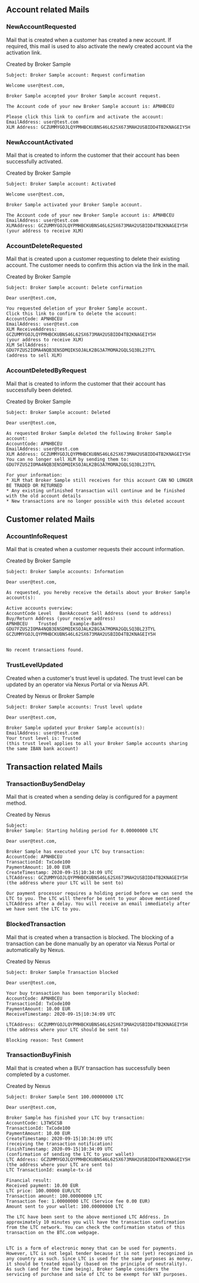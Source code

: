 
## Account related Mails

### NewAccountRequested
Mail that is created when a customer has created a new account. If required, this mail is used to also activate the newly created account via the activation link.

Created by Broker Sample

```
Subject: Broker Sample account: Request confirmation

Welcome user@test.com,

Broker Sample accepted your Broker Sample account request.

The Account code of your new Broker Sample account is: APNHBCEU

Please click this link to confirm and activate the account:
EmailAddress: user@test.com
XLM Address: GCZUMMYGOJLQYPMHBCKUBNS46L62SX673MAH2USBIDD4TB2KNAGEIY5H
```

### NewAccountActivated
Mail that is created to inform the customer that their account has been successfully activated.

Created by Broker Sample

```
Subject: Broker Sample account: Activated

Welcome user@test.com,

Broker Sample activated your Broker Sample account.

The Account code of your new Broker Sample account is: APNHBCEU
EmailAddress: user@test.com 
XLMAddress: GCZUMMYGOJLQYPMHBCKUBNS46L62SX673MAH2USBIDD4TB2KNAGEIY5H 
(your address to receive XLM)
```

### AccountDeleteRequested

Mail that is created upon a customer requesting to delete their existing account. The customer needs to confirm this action via the link in the mail.

Created by Broker Sample

```
Subject: Broker Sample account: Delete confirmation

Dear user@test.com,

You requested deletion of your Broker Sample account.
Click this link to confirm to delete the account:
AccountCode: APNHBCEU 
EmailAddress: user@test.com 
XLM ReceiveAddress: GCZUMMYGOJLQYPMHBCKUBNS46L62SX673MAH2USBIDD4TB2KNAGEIY5H 
(your address to receive XLM)
XLM SellAddress: GDU7FZUS2IOMA4NQB3ENSDMQIKSOJALK2BG3A7MOMA2GQLSQ3BL23TYL 
(address to sell XLM)
```

### AccountDeletedByRequest
Mail that is created to inform the customer that their account has successfully been deleted.

Created by Broker Sample

```
Subject: Broker Sample account: Deleted

Dear user@test.com,

As requested Broker Sample deleted the following Broker Sample account:
AccountCode: APNHBCEU
EmailAddress: user@test.com 
XLM Address: GCZUMMYGOJLQYPMHBCKUBNS46L62SX673MAH2USBIDD4TB2KNAGEIY5H
You can no longer sell XLM by sending them to: GDU7FZUS2IOMA4NQB3ENSDMQIKSOJALK2BG3A7MOMA2GQLSQ3BL23TYL

For your information:
* XLM that Broker Sample still receives for this account CAN NO LONGER BE TRADED OR RETURNED
* Any existing unfinished transaction will continue and be finished with the old account details
* New transactions are no longer possible with this deleted account
```
## Customer related Mails

### AccountInfoRequest
Mail that is created when a customer requests their account information.

Created by Broker Sample

```
Subject: Broker Sample accounts: Information

Dear user@test.com,

As requested, you hereby receive the details about your Broker Sample account(s):

Active accounts overview:
AccountCode	Level	BankAccount	Sell Address (send to address)	Buy/Return Address (your receive address)
APNHBCEU	Trusted     Example-Bank		GDU7FZUS2IOMA4NQB3ENSDMQIKSOJALK2BG3A7MOMA2GQLSQ3BL23TYL	GCZUMMYGOJLQYPMHBCKUBNS46L62SX673MAH2USBIDD4TB2KNAGEIY5H


No recent transactions found.

```
### TrustLevelUpdated
Created when a customer's trust level is updated. The trust level can be updated by an operator via Nexus Portal or via Nexus API.

Created by Nexus or Broker Sample
```
Subject: Broker Sample accounts: Trust level update

Dear user@test.com,

Broker Sample updated your Broker Sample account(s):
EmailAddress: user@test.com 
Your trust level is: Trusted 
(this trust level applies to all your Broker Sample accounts sharing the same IBAN bank account)
```

## Transaction related Mails

### TransactionBuySendDelay
Mail that is created when a sending delay is configured for a payment method. 

Created by Nexus

```
Subject: 
Broker Sample: Starting holding period for 0.00000000 LTC

Dear user@test.com,

Broker Sample has executed your LTC buy transaction:
AccountCode: APNHBCEU
TransactionId: TxCode100 
PaymentAmount: 10.00 EUR
CreateTimestamp: 2020-09-15|10:34:09 UTC
LTCAddress: GCZUMMYGOJLQYPMHBCKUBNS46L62SX673MAH2USBIDD4TB2KNAGEIY5H (the address where your LTC will be sent to)

Our payment processor requires a holding period before we can send the LTC to you. The LTC will therefor be sent to your above mentioned LTCAddress after a delay. You will receive an email immediately after we have sent the LTC to you.
```

### BlockedTransaction
Mail that is created when a transaction is blocked. The blocking of a transaction can be done manually by an operator via Nexus Portal or automatically by Nexus.

Created by Nexus

```
Subject: Broker Sample Transaction blocked

Dear user@test.com,

Your buy transaction has been temporarily blocked:
AccountCode: APNHBCEU
TransactionId: TxCode100
PaymentAmount: 10.00 EUR
ReceiveTimestamp: 2020-09-15|10:34:09 UTC 

LTCAddress: GCZUMMYGOJLQYPMHBCKUBNS46L62SX673MAH2USBIDD4TB2KNAGEIY5H
(the address where your LTC should be sent to)

Blocking reason: Test Comment
```

### TransactionBuyFinish
Mail that is created when a BUY transaction has successfully been completed by a customer.

Created by Nexus

```
Subject: Broker Sample Sent 100.00000000 LTC

Dear user@test.com,

Broker Sample has finished your LTC buy transaction:
AccountCode: L3TWSCSB
TransactionId: TxCode100
PaymentAmount: 10.00 EUR
CreateTimestamp: 2020-09-15|10:34:09 UTC 
(receiving the transaction notification)
FinishTimestamp: 2020-09-15|10:34:09 UTC
(confirmation of sending the LTC to your wallet)
LTC Address: GCZUMMYGOJLQYPMHBCKUBNS46L62SX673MAH2USBIDD4TB2KNAGEIY5H
(the address where your LTC are sent to)
LTC TransactionId: example-tx-id

Financial result:
Received payment: 10.00 EUR
LTC price: 100.00000 EUR/LTC
Transaction amount: 100.00000000 LTC
Transaction fee: 1.00000000 LTC (Service fee 0.00 EUR)
Amount sent to your wallet: 100.00000000 LTC

The LTC have been sent to the above mentioned LTC Address. In approximately 10 minutes you will have the transaction confirmation from the LTC network. You can check the confirmation status of this transaction on the BTC.com webpage.


LTC is a form of electronic money that can be used for payments. However, LTC is not legal tender because it is not (yet) recognized in any country as such. Since LTC is used for the same purposes as money, it should be treated equally (based on the principle of neutrality). As such (and for the time being), Broker Sample considers the servicing of purchase and sale of LTC to be exempt for VAT purposes.
```